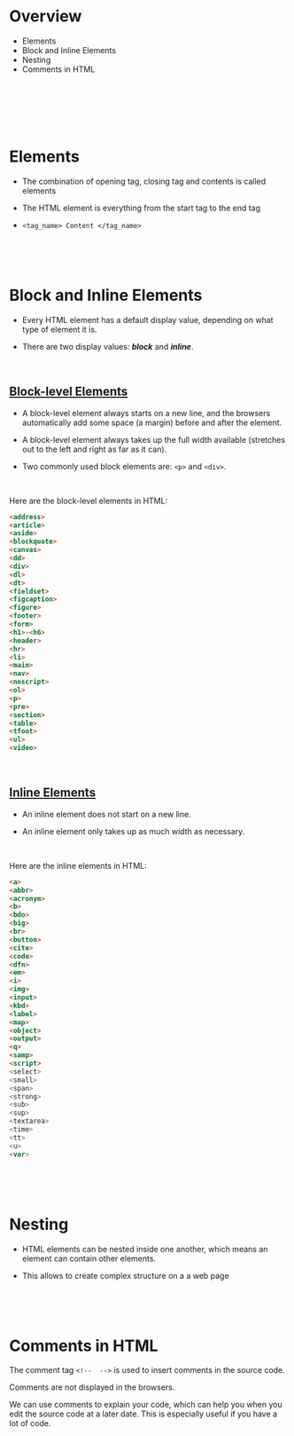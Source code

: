 # Overview

- Elements
- Block and Inline Elements
- Nesting
- Comments in HTML
  
&nbsp;

&nbsp;

&nbsp;

# Elements

- The combination of opening tag, closing tag and contents is called elements

- The HTML element is everything from the start tag to the end tag

- `<tag_name> Content </tag_name>`

&nbsp;

&nbsp;

# Block and Inline Elements

- Every HTML element has a default display value, depending on what type of element it is.

- There are two display values: **_block_** and **_inline_**.

&nbsp;

## <u>Block-level Elements</u>

- A block-level element always starts on a new line, and the browsers automatically add some space (a margin) before and after the element.

- A block-level element always takes up the full width available (stretches out to the left and right as far as it can).

- Two commonly used block elements are: `<p>` and `<div>`.

&nbsp;

Here are the block-level elements in HTML:

```md
<address>
<article>
<aside>
<blockquote>
<canvas>
<dd>
<div>
<dl>
<dt>
<fieldset>
<figcaption>
<figure>
<footer>
<form>
<h1>-<h6>
<header>
<hr>
<li>
<main>
<nav>
<noscript>
<ol>
<p>
<pre>
<section>
<table>
<tfoot>
<ul>
<video>
```

&nbsp;

## <u>Inline Elements</u>

- An inline element does not start on a new line.

- An inline element only takes up as much width as necessary.

&nbsp;

Here are the inline elements in HTML:

```md
<a>
<abbr>
<acronym>
<b>
<bdo>
<big>
<br>
<button>
<cite>
<code>
<dfn>
<em>
<i>
<img>
<input>
<kbd>
<label>
<map>
<object>
<output>
<q>
<samp>
<script>
<select>
<small>
<span>
<strong>
<sub>
<sup>
<textarea>
<time>
<tt>
<u>
<var>
```

&nbsp;

&nbsp;

# Nesting

- HTML elements can be nested inside one another, which means an element can contain other elements.

- This allows to create complex structure on a a web page

&nbsp;

&nbsp;

# Comments in HTML
 

The comment tag `<!--  -->` is used to insert comments in the source code. 

Comments are not displayed in the browsers.

We can use comments to explain your code, which can help you when you edit the source code at a later date. This is especially useful if you have a lot of code.
